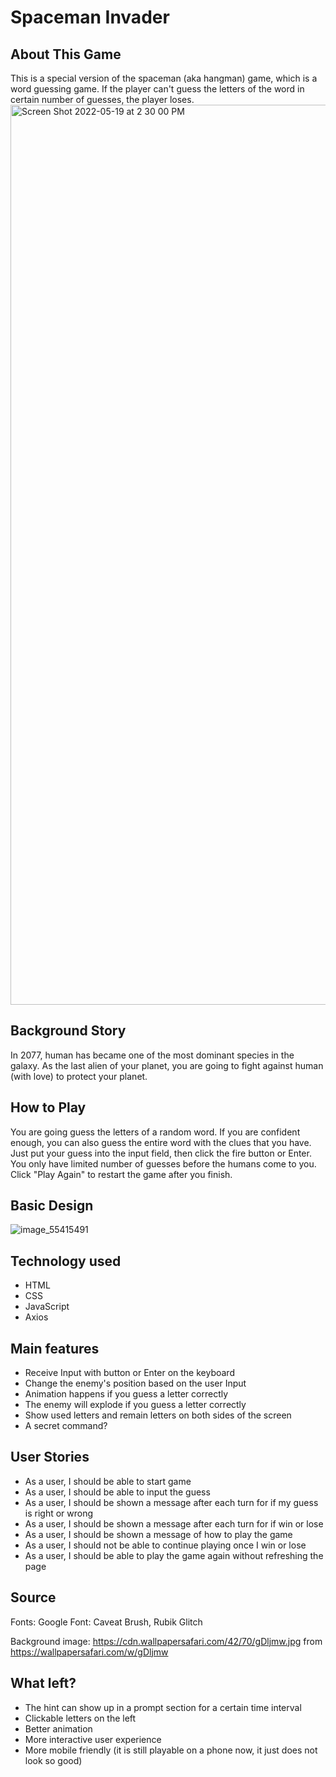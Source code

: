# Spaceman Invader
## About This Game

This is a special version of the spaceman (aka hangman) game, which is a word guessing game. If the player can't guess the letters of the word in certain number of guesses, the player loses.
<img width="1440" alt="Screen Shot 2022-05-19 at 2 30 00 PM" src="https://user-images.githubusercontent.com/104039077/169392831-2e14d356-ab61-4bac-90bf-ccaa04082ef8.png">



## Background Story

In 2077, human has became one of the most dominant species in the galaxy.
As the last alien of your planet, you are going to fight against human (with love) to protect your planet.

## How to Play
You are going guess the letters of a random word. If you are confident enough, you can also guess the entire word with the clues that you have. Just put your guess into the input field, then click the fire button or Enter. You only have limited number of guesses before the humans come to you. Click "Play Again" to restart the game after you finish.



## Basic Design


![image_55415491](https://user-images.githubusercontent.com/104039077/169392659-eeea2b47-ad5a-48d0-8ab1-b15d8d504830.JPG)





## Technology used

- HTML
- CSS
- JavaScript
- Axios



## Main features

- Receive Input with button or Enter on the keyboard
- Change the enemy's position based on the user Input
- Animation happens if you guess a letter correctly
- The enemy will explode if you guess a letter correctly
- Show used letters and remain letters on both sides of the screen
- A secret command?



## User Stories

- As a user, I should be able to start game
- As a user, I should be able to input the guess
- As a user, I should be shown a message after each turn for if my guess is right or wrong
- As a user, I should be shown a message after each turn for if win or lose
- As a user, I should be shown a message of how to play the game
- As a user, I should not be able to continue playing once I win or lose
- As a user, I should be able to play the game again without refreshing the page

## Source

Fonts: Google Font: Caveat Brush, Rubik Glitch

Background image:  https://cdn.wallpapersafari.com/42/70/gDljmw.jpg from https://wallpapersafari.com/w/gDljmw

## What left?

- The hint can show up in a prompt section for a certain time interval
- Clickable letters on the left
- Better animation
- More interactive user experience
- More mobile friendly (it is still playable on a phone now, it just does not look so good)
